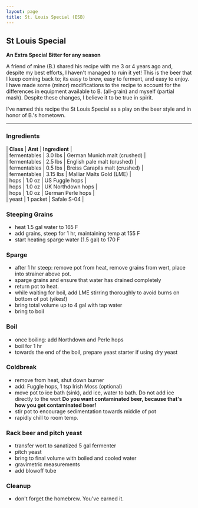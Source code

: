 ```yaml
---
layout: page
title: St. Louis Special (ESB)
---
```


## St Louis Special 
**An Extra Special Bitter for any season**   

A friend of mine (B.) shared his recipe with me 3 or 4 years ago and, despite my best efforts, I haven't managed to ruin it yet! This is the beer that I keep coming back to; its easy to brew, easy to ferment, and easy to enjoy. I have made some (minor) modifications to the recipe to account for the differences in equipment available to B. (all-grain) and myself (partial mash). Despite these changes, I believe it to be true in spirit. 

I've named this recipe the St Louis Special as a play on the beer style and in honor of B.'s hometown. 

___   

### Ingredients  
| **Class** | **Amt** | **Ingredient** |  
| fermentables | 3.0 lbs | German Munich malt (crushed) |  
| fermentables | 2.5 lbs | English pale malt (crushed)  |  
| fermentables | 0.5 lbs | Breiss Carapils malt (crushed) |  
| fermentables | 3.15 lbs | Malliar Malts Gold (LME) |  
| hops | 1.0 oz | US Fuggle hops |  
| hops | 1.0 oz | UK Northdown hops |  
| hops | 1.0 oz | German Perle hops |  
| yeast | 1 packet | Safale S-04 |  

### Steeping Grains  
* heat 1.5 gal water to 165 F  
* add grains, steep for 1 hr, maintaining temp at 155 F  
* start heating sparge water (1.5 gal) to 170 F  

### Sparge  
* after 1 hr steep: remove pot from heat, remove grains from wert, place into strainer above pot.  
* sparge grains and ensure that water has drained completely  
* return pot to heat. 
* while waiting for boil, add LME stirring thoroughly to avoid burns on bottom of pot (yikes!)  
* bring total volume up to 4 gal with tap water  
* bring to boil  

### Boil  
* once boiling: add Northdown and Perle hops  
* boil for 1 hr  
* towards the end of the boil, prepare yeast starter if using dry yeast  

### Coldbreak   
* remove from heat, shut down burner  
* add: Fuggle hops, 1 tsp Irish Moss (optional)  
* move pot to ice bath (sink), add ice, water to bath. Do not add ice directly to the wort **Do you want contaminated beer, because that's how you get contaminated beer!**   
* stir pot  to encourage sedimentation towards middle of pot   
* rapidly chill to room temp.   

### Rack beer and pitch yeast   
* transfer wort to sanatized 5 gal fermenter   
* pitch yeast   
* bring to final volume with boiled and cooled water   
* gravimetric measurements  
* add blowoff tube  

### Cleanup  
* don't forget the homebrew. You've earned it. 


